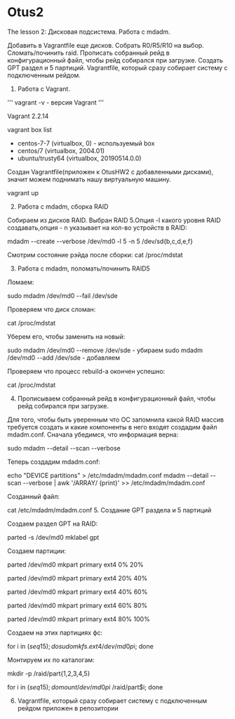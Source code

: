# Otus2
The lesson 2: Дисковая подсистема. Работа с mdadm.

Добавить в Vagrantfile еще дисков.
Собрать R0/R5/R10 на выбор.
Сломать/починить raid.
Прописать собранный рейд в конфигурационный файл, чтобы рейд собирался при загрузке.
Создать GPT раздел и 5 партиций.
Vagrantfile, который сразу собирает систему с подключенным рейдом.

1. Работа с Vagrant.

  '''
  vagrant -v - версия Vagrant
  '''
  
Vagrant 2.2.14

  vagrant box list

- centos-7-7      (virtualbox, 0) - используемый box
- centos/7        (virtualbox, 2004.01)
- ubuntu/trusty64 (virtualbox, 20190514.0.0)

Создан Vagrantfile(приложен к OtusHW2 с добавленными дисками), значит можем поднимать нашу виртуальную машину.

  vagrant up

2. Работа с mdadm, сборка RAID

Собираем из дисков RAID. Выбран RAID 5.Опция -l какого уровня RAID создавать,опция - n указывает на кол-во устройств в RAID:

  mdadm --create --verbose /dev/md0 -l 5 -n 5 /dev/sd{b,c,d,e,f}
  
Смотрим состояние рэйда после сборки:
  cat /proc/mdstat

3. Работа с mdadm, поломать/починить RAID5

Ломаем:

  sudo mdadm /dev/md0 --fail /dev/sde
  
Проверяем что диск сломан:

  cat /proc/mdstat
  
Уберем его, чтобы заменить на новый:

  sudo mdadm /dev/md0 --remove /dev/sde - убираем
  sudo mdadm /dev/md0 --add /dev/sde - добавляем
  
Проверяем что процесс rebuild-а окончен успешно:

  cat /proc/mdstat
 
4. Прописываем собранный рейд в конфигурационный файл, чтобы рейд собирался при загрузке.

Для того, чтобы быть уверенным что ОС запомнила какой RAID массив требуется создать и какие компоненты в него входят создадим файл mdadm.conf. Сначала убедимся, что информация верна:

  sudo mdadm --detail --scan --verbose

Теперь создадим mdadm.conf:

  echo "DEVICE partitions" > /etc/mdadm/mdadm.conf
  mdadm --detail --scan --verbose | awk '/ARRAY/ {print}' >> /etc/mdadm/mdadm.conf

Созданный файл:

  cat /etc/mdadm/mdadm.conf
5. Создание GPT раздела и 5 партиций

Создаем раздел GPT на RAID:

  parted -s /dev/md0 mklabel gpt

Создаем партиции:

  parted /dev/md0 mkpart primary ext4 0% 20%
  
  parted /dev/md0 mkpart primary ext4 20% 40%
  
  parted /dev/md0 mkpart primary ext4 40% 60%
  
  parted /dev/md0 mkpart primary ext4 60% 80%
  
  parted /dev/md0 mkpart primary ext4 80% 100%
  
Создаем на этих партициях фс:

  for i in $(seq 1 5); do sudo mkfs.ext4 /dev/md0p$i; done

Монтируем их по каталогам:

  mkdir -p /raid/part{1,2,3,4,5}

for i in $(seq 1 5); do mount /dev/md0p$i /raid/part$i; done

6. Vagrantfile, который сразу собирает систему с подключенным рейдом приложен в репозитории
